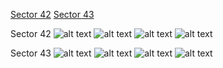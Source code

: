 [Sector 42](#sector42)
[Sector 43](#sector43)

<a name = "sector42"></a>
Sector 42
![alt text](/images/WASP-118_Sector_42/WASP-118_Sector_42_a_TimeSeries.png)
![alt text](/images/WASP-118_Sector_42/WASP-118_Sector_42_b_FoldedLightCurve.png)
![alt text](/images/WASP-118_Sector_42/WASP-118_Sector_42_b_IndividualTransitsWithFit.png)
![alt text](/images/WASP-118_Sector_42/WASP-118_Sector_42_c_TimingResiduals.png)

<a name = "sector43"></a>
Sector 43
![alt text](/images/WASP-118_Sector_43/WASP-118_Sector_43_a_TimeSeries.png)
![alt text](/images/WASP-118_Sector_43/WASP-118_Sector_43_b_FoldedLightCurve.png)
![alt text](/images/WASP-118_Sector_43/WASP-118_Sector_43_b_IndividualTransitsWithFit.png)
![alt text](/images/WASP-118_Sector_43/WASP-118_Sector_43_c_TimingResiduals.png)

